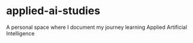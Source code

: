 # applied-ai-studies
A personal space where I document my journey learning Applied Artificial Intelligence

